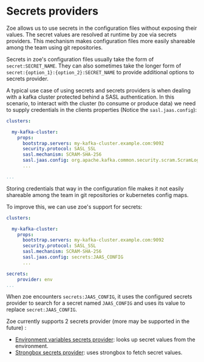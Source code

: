 # Secrets providers

Zoe allows us to use secrets in the configuration files without exposing their values. The secret values are resolved at runtime by zoe via secrets providers. This mechanism makes configuration files more easily shareable among the team using git repositories.

Secrets in zoe's configuration files usually take the form of `secret:SECRET_NAME`. They can also sometimes take the longer form of `secret:{option_1}:{option_2}:SECRET_NAME` to provide additional options to secrets provider. 

A typical use case of using secrets and secrets providers is when dealing with a kafka cluster protected behind a SASL authentication. In this scenario, to interact with the cluster (to consume or produce data) we need to supply credentials in the clients properties (Notice the `sasl.jaas.config`):

```yaml
clusters:

  my-kafka-cluster:
    props:
      bootstrap.servers: my-kafka-cluster.example.com:9092
      security.protocol: SASL_SSL
      sasl.mechanism: SCRAM-SHA-256
      sasl.jaas.config: org.apache.kafka.common.security.scram.ScramLoginModule required username="my-ser" password="my-password";
      ...

...
```

Storing credentials that way in the configuration file makes it not easily shareable among the team in git repositories or kubernetes config maps.

To improve this, we can use zoe's support for secrets:

```yaml
clusters:

  my-kafka-cluster:
    props:
      bootstrap.servers: my-kafka-cluster.example.com:9092
      security.protocol: SASL_SSL
      sasl.mechanism: SCRAM-SHA-256
      sasl.jaas.config: secrets:JAAS_CONFIG
      ...

secrets:
    provider: env
...
```

When zoe encounters `secrets:JAAS_CONFIG`, it uses the configured secrets provider to search for a secret named `JAAS_CONFIG` and uses its value to replace `secret:JAAS_CONFIG`.

Zoe currently supports 2 secrets provider (more may be supported in the future) :

- [Environment variables secrets provider](envvars.md): looks up secret values from the environment.
- [Strongbox secrets provider](strongbox.md): uses strongbox to fetch secret values.
